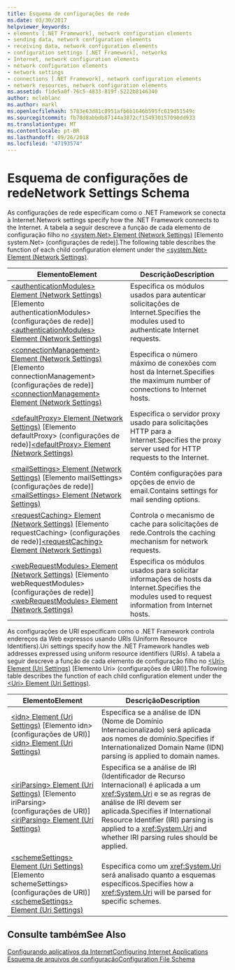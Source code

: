 ```yaml
---
title: Esquema de configurações de rede
ms.date: 03/30/2017
helpviewer_keywords:
- elements [.NET Framework], network configuration elements
- sending data, network configuration elements
- receiving data, network configuration elements
- configuration settings [.NET Framework], networks
- Internet, network configuration elements
- network configuration elements
- network settings
- connections [.NET Framework], network configuration elements
- network resources, network configuration elements
ms.assetid: f1de5a0f-76c5-4833-819f-5222b8146340
author: mcleblanc
ms.author: markl
ms.openlocfilehash: 5783e63d81c8951afb6b1646b595fc619d51549c
ms.sourcegitcommit: fb78d8abbdb87144a3872cf154930157090dd933
ms.translationtype: MT
ms.contentlocale: pt-BR
ms.lasthandoff: 09/26/2018
ms.locfileid: "47193574"
---
```

# <a name="network-settings-schema"></a><span data-ttu-id="fc2d0-102">Esquema de configurações de rede</span><span class="sxs-lookup"><span data-stu-id="fc2d0-102">Network Settings Schema</span></span>
<span data-ttu-id="fc2d0-103">As configurações de rede especificam como o .NET Framework se conecta à Internet.</span><span class="sxs-lookup"><span data-stu-id="fc2d0-103">Network settings specify how the .NET Framework connects to the Internet.</span></span> <span data-ttu-id="fc2d0-104">A tabela a seguir descreve a função de cada elemento de configuração filho no [\<system.Net> Element (Network Settings)](../../../../../docs/framework/configure-apps/file-schema/network/system-net-element-network-settings.md) [Elemento system.Net> (configurações de rede)].</span><span class="sxs-lookup"><span data-stu-id="fc2d0-104">The following table describes the function of each child configuration element under the [\<system.Net> Element (Network Settings)](../../../../../docs/framework/configure-apps/file-schema/network/system-net-element-network-settings.md).</span></span>  
  
|<span data-ttu-id="fc2d0-105">Elemento</span><span class="sxs-lookup"><span data-stu-id="fc2d0-105">Element</span></span>|<span data-ttu-id="fc2d0-106">Descrição</span><span class="sxs-lookup"><span data-stu-id="fc2d0-106">Description</span></span>|  
|-------------|-----------------|  
|<span data-ttu-id="fc2d0-107">[\<authenticationModules> Element (Network Settings)](../../../../../docs/framework/configure-apps/file-schema/network/authenticationmodules-element-network-settings.md) [Elemento authenticationModules> (configurações de rede)]</span><span class="sxs-lookup"><span data-stu-id="fc2d0-107">[\<authenticationModules> Element (Network Settings)](../../../../../docs/framework/configure-apps/file-schema/network/authenticationmodules-element-network-settings.md)</span></span>|<span data-ttu-id="fc2d0-108">Especifica os módulos usados para autenticar solicitações de Internet.</span><span class="sxs-lookup"><span data-stu-id="fc2d0-108">Specifies the modules used to authenticate Internet requests.</span></span>|  
|<span data-ttu-id="fc2d0-109">[\<connectionManagement> Element (Network Settings)](../../../../../docs/framework/configure-apps/file-schema/network/connectionmanagement-element-network-settings.md) [Elemento connectionManagement> (configurações de rede)]</span><span class="sxs-lookup"><span data-stu-id="fc2d0-109">[\<connectionManagement> Element (Network Settings)](../../../../../docs/framework/configure-apps/file-schema/network/connectionmanagement-element-network-settings.md)</span></span>|<span data-ttu-id="fc2d0-110">Especifica o número máximo de conexões com host da Internet.</span><span class="sxs-lookup"><span data-stu-id="fc2d0-110">Specifies the maximum number of connections to Internet hosts.</span></span>|  
|<span data-ttu-id="fc2d0-111">[\<defaultProxy> Element (Network Settings)](../../../../../docs/framework/configure-apps/file-schema/network/defaultproxy-element-network-settings.md) [Elemento defaultProxy> (configurações de rede)]</span><span class="sxs-lookup"><span data-stu-id="fc2d0-111">[\<defaultProxy> Element (Network Settings)](../../../../../docs/framework/configure-apps/file-schema/network/defaultproxy-element-network-settings.md)</span></span>|<span data-ttu-id="fc2d0-112">Especifica o servidor proxy usado para solicitações HTTP para a Internet.</span><span class="sxs-lookup"><span data-stu-id="fc2d0-112">Specifies the proxy server used for HTTP requests to the Internet.</span></span>|  
|<span data-ttu-id="fc2d0-113">[\<mailSettings> Element (Network Settings)](../../../../../docs/framework/configure-apps/file-schema/network/mailsettings-element-network-settings.md) [Elemento mailSettings> (configurações de rede)]</span><span class="sxs-lookup"><span data-stu-id="fc2d0-113">[\<mailSettings> Element (Network Settings)](../../../../../docs/framework/configure-apps/file-schema/network/mailsettings-element-network-settings.md)</span></span>|<span data-ttu-id="fc2d0-114">Contém configurações para opções de envio de email.</span><span class="sxs-lookup"><span data-stu-id="fc2d0-114">Contains settings for mail sending options.</span></span>|  
|<span data-ttu-id="fc2d0-115">[\<requestCaching> Element (Network Settings)](../../../../../docs/framework/configure-apps/file-schema/network/requestcaching-element-network-settings.md) [Elemento requestCaching> (configurações de rede)]</span><span class="sxs-lookup"><span data-stu-id="fc2d0-115">[\<requestCaching> Element (Network Settings)](../../../../../docs/framework/configure-apps/file-schema/network/requestcaching-element-network-settings.md)</span></span>|<span data-ttu-id="fc2d0-116">Controla o mecanismo de cache para solicitações de rede.</span><span class="sxs-lookup"><span data-stu-id="fc2d0-116">Controls the caching mechanism for network requests.</span></span>|  
|<span data-ttu-id="fc2d0-117">[\<webRequestModules> Element (Network Settings)](../../../../../docs/framework/configure-apps/file-schema/network/webrequestmodules-element-network-settings.md) [Elemento webRequestModules> (configurações de rede)]</span><span class="sxs-lookup"><span data-stu-id="fc2d0-117">[\<webRequestModules> Element (Network Settings)](../../../../../docs/framework/configure-apps/file-schema/network/webrequestmodules-element-network-settings.md)</span></span>|<span data-ttu-id="fc2d0-118">Especifica os módulos usados para solicitar informações de hosts da Internet.</span><span class="sxs-lookup"><span data-stu-id="fc2d0-118">Specifies the modules used to request information from Internet hosts.</span></span>|  
  
 <span data-ttu-id="fc2d0-119">As configurações de URI especificam como o .NET Framework controla endereços da Web expressos usando URIs (Uniform Resource Identifiers).</span><span class="sxs-lookup"><span data-stu-id="fc2d0-119">Uri settings specify how the .NET Framework handles web addresses expressed using uniform resource identifiers (URIs).</span></span> <span data-ttu-id="fc2d0-120">A tabela a seguir descreve a função de cada elemento de configuração filho no [\<Uri> Element (Uri Settings)](../../../../../docs/framework/configure-apps/file-schema/network/uri-element-uri-settings.md) [Elemento Uri> (configurações de URI)].</span><span class="sxs-lookup"><span data-stu-id="fc2d0-120">The following table describes the function of each child configuration element under the [\<Uri> Element (Uri Settings)](../../../../../docs/framework/configure-apps/file-schema/network/uri-element-uri-settings.md).</span></span>  
  
|<span data-ttu-id="fc2d0-121">Elemento</span><span class="sxs-lookup"><span data-stu-id="fc2d0-121">Element</span></span>|<span data-ttu-id="fc2d0-122">Descrição</span><span class="sxs-lookup"><span data-stu-id="fc2d0-122">Description</span></span>|  
|-------------|-----------------|  
|<span data-ttu-id="fc2d0-123">[\<idn> Element (Uri Settings)](../../../../../docs/framework/configure-apps/file-schema/network/idn-element-uri-settings.md) [Elemento idn> (configurações de URI)]</span><span class="sxs-lookup"><span data-stu-id="fc2d0-123">[\<idn> Element (Uri Settings)](../../../../../docs/framework/configure-apps/file-schema/network/idn-element-uri-settings.md)</span></span>|<span data-ttu-id="fc2d0-124">Especifica se a análise de IDN (Nome de Domínio Internacionalizado) será aplicada aos nomes de domínio.</span><span class="sxs-lookup"><span data-stu-id="fc2d0-124">Specifies if Internationalized Domain Name (IDN) parsing is applied to domain names.</span></span>|  
|<span data-ttu-id="fc2d0-125">[\<iriParsing> Element (Uri Settings)](../../../../../docs/framework/configure-apps/file-schema/network/iriparsing-element-uri-settings.md) [Elemento iriParsing> (configurações de URI)]</span><span class="sxs-lookup"><span data-stu-id="fc2d0-125">[\<iriParsing> Element (Uri Settings)](../../../../../docs/framework/configure-apps/file-schema/network/iriparsing-element-uri-settings.md)</span></span>|<span data-ttu-id="fc2d0-126">Especifica se a análise de IRI (Identificador de Recurso Internacional) é aplicada a um <xref:System.Uri> e se as regras de análise de IRI devem ser aplicada.</span><span class="sxs-lookup"><span data-stu-id="fc2d0-126">Specifies if International Resource Identifier (IRI) parsing is applied to a <xref:System.Uri> and whether IRI parsing rules should be applied.</span></span>|  
|<span data-ttu-id="fc2d0-127">[\<schemeSettings> Element (Uri Settings)](../../../../../docs/framework/configure-apps/file-schema/network/schemesettings-element-uri-settings.md) [Elemento schemeSettings> (configurações de URI)]</span><span class="sxs-lookup"><span data-stu-id="fc2d0-127">[\<schemeSettings> Element (Uri Settings)](../../../../../docs/framework/configure-apps/file-schema/network/schemesettings-element-uri-settings.md)</span></span>|<span data-ttu-id="fc2d0-128">Especifica como um <xref:System.Uri> será analisado quanto a esquemas específicos.</span><span class="sxs-lookup"><span data-stu-id="fc2d0-128">Specifies how a <xref:System.Uri> will be parsed for specific schemes.</span></span>|  
  
## <a name="see-also"></a><span data-ttu-id="fc2d0-129">Consulte também</span><span class="sxs-lookup"><span data-stu-id="fc2d0-129">See Also</span></span>  
 [<span data-ttu-id="fc2d0-130">Configurando aplicativos da Internet</span><span class="sxs-lookup"><span data-stu-id="fc2d0-130">Configuring Internet Applications</span></span>](../../../../../docs/framework/network-programming/configuring-internet-applications.md)  
 [<span data-ttu-id="fc2d0-131">Esquema de arquivos de configuração</span><span class="sxs-lookup"><span data-stu-id="fc2d0-131">Configuration File Schema</span></span>](../../../../../docs/framework/configure-apps/file-schema/index.md)
